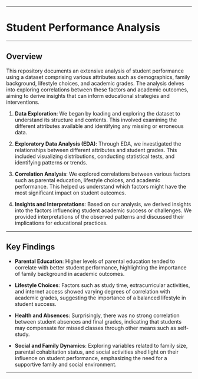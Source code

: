 
---

# Student Performance Analysis

---

## Overview

This repository documents an extensive analysis of student performance using a dataset comprising various attributes such as demographics, family background, lifestyle choices, and academic grades. The analysis delves into exploring correlations between these factors and academic outcomes, aiming to derive insights that can inform educational strategies and interventions.



1. **Data Exploration**: We began by loading and exploring the dataset to understand its structure and contents. This involved examining the different attributes available and identifying any missing or erroneous data.

2. **Exploratory Data Analysis (EDA)**: Through EDA, we investigated the relationships between different attributes and student grades. This included visualizing distributions, conducting statistical tests, and identifying patterns or trends.

3. **Correlation Analysis**: We explored correlations between various factors such as parental education, lifestyle choices, and academic performance. This helped us understand which factors might have the most significant impact on student outcomes.

4. **Insights and Interpretations**: Based on our analysis, we derived insights into the factors influencing student academic success or challenges. We provided interpretations of the observed patterns and discussed their implications for educational practices.

---

## Key Findings

- **Parental Education**: Higher levels of parental education tended to correlate with better student performance, highlighting the importance of family background in academic outcomes.
  
- **Lifestyle Choices**: Factors such as study time, extracurricular activities, and internet access showed varying degrees of correlation with academic grades, suggesting the importance of a balanced lifestyle in student success.

- **Health and Absences**: Surprisingly, there was no strong correlation between student absences and final grades, indicating that students may compensate for missed classes through other means such as self-study.

- **Social and Family Dynamics**: Exploring variables related to family size, parental cohabitation status, and social activities shed light on their influence on student performance, emphasizing the need for a supportive family and social environment.

---


